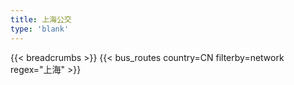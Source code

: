 ```yaml
---
title: 上海公交
type: 'blank'
---
```


{{< breadcrumbs >}}
{{< bus_routes country=CN filterby=network regex="上海" >}}
